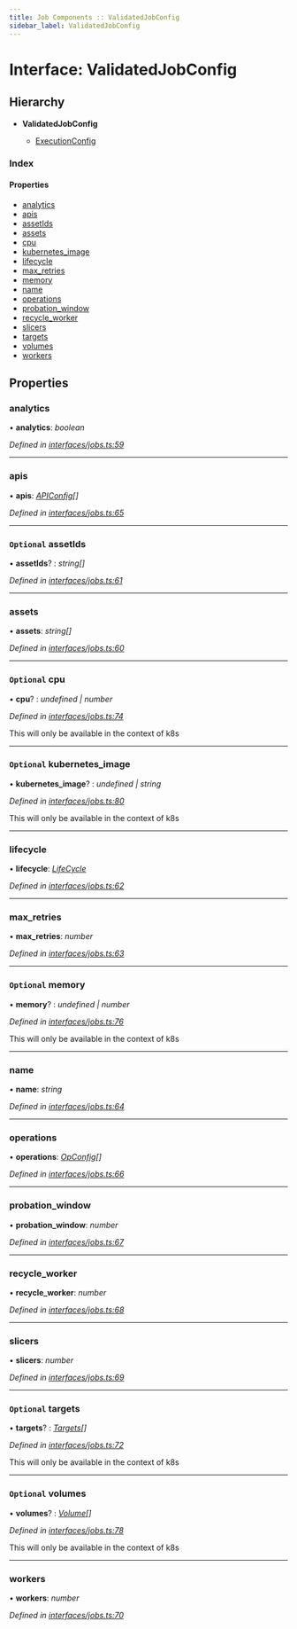 ```yaml
---
title: Job Components :: ValidatedJobConfig
sidebar_label: ValidatedJobConfig
---
```


# Interface: ValidatedJobConfig

## Hierarchy

* **ValidatedJobConfig**

  * [ExecutionConfig](executionconfig.md)

### Index

#### Properties

* [analytics](validatedjobconfig.md#analytics)
* [apis](validatedjobconfig.md#apis)
* [assetIds](validatedjobconfig.md#optional-assetids)
* [assets](validatedjobconfig.md#assets)
* [cpu](validatedjobconfig.md#optional-cpu)
* [kubernetes_image](validatedjobconfig.md#optional-kubernetes_image)
* [lifecycle](validatedjobconfig.md#lifecycle)
* [max_retries](validatedjobconfig.md#max_retries)
* [memory](validatedjobconfig.md#optional-memory)
* [name](validatedjobconfig.md#name)
* [operations](validatedjobconfig.md#operations)
* [probation_window](validatedjobconfig.md#probation_window)
* [recycle_worker](validatedjobconfig.md#recycle_worker)
* [slicers](validatedjobconfig.md#slicers)
* [targets](validatedjobconfig.md#optional-targets)
* [volumes](validatedjobconfig.md#optional-volumes)
* [workers](validatedjobconfig.md#workers)

## Properties

###  analytics

• **analytics**: *boolean*

*Defined in [interfaces/jobs.ts:59](https://github.com/terascope/teraslice/blob/7cdb60b1/packages/job-components/src/interfaces/jobs.ts#L59)*

___

###  apis

• **apis**: *[APIConfig](apiconfig.md)[]*

*Defined in [interfaces/jobs.ts:65](https://github.com/terascope/teraslice/blob/7cdb60b1/packages/job-components/src/interfaces/jobs.ts#L65)*

___

### `Optional` assetIds

• **assetIds**? : *string[]*

*Defined in [interfaces/jobs.ts:61](https://github.com/terascope/teraslice/blob/7cdb60b1/packages/job-components/src/interfaces/jobs.ts#L61)*

___

###  assets

• **assets**: *string[]*

*Defined in [interfaces/jobs.ts:60](https://github.com/terascope/teraslice/blob/7cdb60b1/packages/job-components/src/interfaces/jobs.ts#L60)*

___

### `Optional` cpu

• **cpu**? : *undefined | number*

*Defined in [interfaces/jobs.ts:74](https://github.com/terascope/teraslice/blob/7cdb60b1/packages/job-components/src/interfaces/jobs.ts#L74)*

This will only be available in the context of k8s

___

### `Optional` kubernetes_image

• **kubernetes_image**? : *undefined | string*

*Defined in [interfaces/jobs.ts:80](https://github.com/terascope/teraslice/blob/7cdb60b1/packages/job-components/src/interfaces/jobs.ts#L80)*

This will only be available in the context of k8s

___

###  lifecycle

• **lifecycle**: *[LifeCycle](../overview.md#lifecycle)*

*Defined in [interfaces/jobs.ts:62](https://github.com/terascope/teraslice/blob/7cdb60b1/packages/job-components/src/interfaces/jobs.ts#L62)*

___

###  max_retries

• **max_retries**: *number*

*Defined in [interfaces/jobs.ts:63](https://github.com/terascope/teraslice/blob/7cdb60b1/packages/job-components/src/interfaces/jobs.ts#L63)*

___

### `Optional` memory

• **memory**? : *undefined | number*

*Defined in [interfaces/jobs.ts:76](https://github.com/terascope/teraslice/blob/7cdb60b1/packages/job-components/src/interfaces/jobs.ts#L76)*

This will only be available in the context of k8s

___

###  name

• **name**: *string*

*Defined in [interfaces/jobs.ts:64](https://github.com/terascope/teraslice/blob/7cdb60b1/packages/job-components/src/interfaces/jobs.ts#L64)*

___

###  operations

• **operations**: *[OpConfig](opconfig.md)[]*

*Defined in [interfaces/jobs.ts:66](https://github.com/terascope/teraslice/blob/7cdb60b1/packages/job-components/src/interfaces/jobs.ts#L66)*

___

###  probation_window

• **probation_window**: *number*

*Defined in [interfaces/jobs.ts:67](https://github.com/terascope/teraslice/blob/7cdb60b1/packages/job-components/src/interfaces/jobs.ts#L67)*

___

###  recycle_worker

• **recycle_worker**: *number*

*Defined in [interfaces/jobs.ts:68](https://github.com/terascope/teraslice/blob/7cdb60b1/packages/job-components/src/interfaces/jobs.ts#L68)*

___

###  slicers

• **slicers**: *number*

*Defined in [interfaces/jobs.ts:69](https://github.com/terascope/teraslice/blob/7cdb60b1/packages/job-components/src/interfaces/jobs.ts#L69)*

___

### `Optional` targets

• **targets**? : *[Targets](targets.md)[]*

*Defined in [interfaces/jobs.ts:72](https://github.com/terascope/teraslice/blob/7cdb60b1/packages/job-components/src/interfaces/jobs.ts#L72)*

This will only be available in the context of k8s

___

### `Optional` volumes

• **volumes**? : *[Volume](volume.md)[]*

*Defined in [interfaces/jobs.ts:78](https://github.com/terascope/teraslice/blob/7cdb60b1/packages/job-components/src/interfaces/jobs.ts#L78)*

This will only be available in the context of k8s

___

###  workers

• **workers**: *number*

*Defined in [interfaces/jobs.ts:70](https://github.com/terascope/teraslice/blob/7cdb60b1/packages/job-components/src/interfaces/jobs.ts#L70)*
